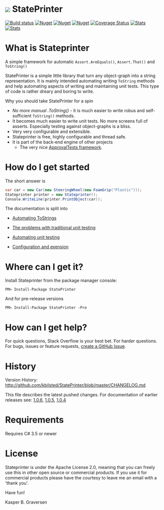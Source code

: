 #  ![](https://raw.github.com/kbilsted/StatePrinter/master/StatePrinter/gfx/stateprinter.png) StatePrinter 

[![Build status](https://ci.appveyor.com/api/projects/status/vx0nl4y4iins506u/branch/master?svg=true)](https://ci.appveyor.com/project/kbilsted/stateprinter/branch/master)
[![Nuget](https://img.shields.io/nuget/dt/stateprinter.svg)](http://nuget.org/packages/stateprinter)
[![Nuget](https://img.shields.io/nuget/v/stateprinter.svg)](http://nuget.org/packages/stateprinter)
[![Nuget](https://img.shields.io/nuget/vpre/stateprinter.svg)](http://nuget.org/packages/stateprinter)
[![Coverage Status](https://coveralls.io/repos/kbilsted/StatePrinter/badge.svg?branch=feature%2Fcodecoverage)](https://coveralls.io/r/kbilsted/StatePrinter?branch=feature%2Fcodecoverage)
[![Stats](https://img.shields.io/badge/Code_lines-3,0_K-ff69b4.svg)]()
[![Stats](https://img.shields.io/badge/Doc_lines-213-ff69b4.svg)]()


# What is Stateprinter
A simple framework for automatic `Assert.AreEquals()`, `Assert.That()` and `ToString()` 

StatePrinter is a simple little library that turn any object-graph into a string representation. It is mainly intended automating writing `ToString` methods and help automating aspects of writing and maintaining unit tests. This type of code is rather dreary and boring to write. 

Why you should take StatePrinter for a spin

* *No more manual .ToString()* - it is much easier to write robus and self-sufficient `ToString()` methods. 
* It becomes much easier to write unit tests. No more screens full of asserts. Especially testing against object-graphs is a bliss. 
* Very very configurable and extensible.
* Stateprinter is free, highly configurable and thread safe.  
* It is part of the back-end engine of other projects
  * The very nice [ApprovalTests framework](http://approvaltests.sourceforge.net/).



# How do I get started

The short answer is 

```C#
var car = new Car(new SteeringWheel(new FoamGrip("Plastic")));
Stateprinter printer = new Stateprinter();
Console.WriteLine(printer.PrintObject(car));
```

The documentation is split into
* [Automating ToStrings](https://github.com/kbilsted/StatePrinter/blob/master/doc/AutomatingToStrings.md)


* [The problems with traditional unit testing](https://github.com/kbilsted/StatePrinter/blob/master/doc/TheProblemsWithTraditionalUnitTesting.md)
* [Automating unit testing](https://github.com/kbilsted/StatePrinter/blob/master/doc/AutomatingUnitTesting.md)

* [Configuration and exension](https://github.com/kbilsted/StatePrinter/blob/master/doc/HowToConfigure.md) 


# Where can I get it?
Install Stateprinter from the package manager console:

```
PM> Install-Package StatePrinter
```

And for pre-release versions

```
PM> Install-Package StatePrinter -Pre
```


# How can I get help?
For quick questions, Stack Overflow is your best bet. For harder questions. For bugs, issues or feature requests, [create a GitHub Issue](https://github.com/kbilsted/StatePrinter/issues/new).



# History
Version History: http://github.com/kbilsted/StatePrinter/blob/master/CHANGELOG.md

This file describes the latest pushed changes. For documentation of earlier releases see:
[1.0.6](https://github.com/kbilsted/StatePrinter/blob/1.0.6/README.md), [1.0.5](https://github.com/kbilsted/StatePrinter/blob/1.0.5/README.md), [1.0.4](https://github.com/kbilsted/StatePrinter/blob/1.0.4/README.md)




# Requirements
Requires C# 3.5 or newer




# License
Stateprinter is under the Apache License 2.0, meaning that you can freely use this in other open source or commercial products. If you use it for commercial products please have the courtesy to leave me an email with a 'thank you'. 



Have fun!

Kasper B. Graversen
